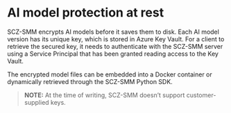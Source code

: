 # AI model protection at rest

SCZ-SMM encrypts AI models before it saves them to disk. Each AI model version has its unique key, which is stored in Azure Key Vault. For a client to retrieve the secured key, it needs to authenticate with the SCZ-SMM server using a Service Principal that has been granted reading access to the Key Vault.

The encrypted model files can be embedded into a Docker container or dynamically retrieved through the SCZ-SMM Python SDK.

> **NOTE:** At the time of writing, SCZ-SMM doesn’t support customer-supplied keys.
